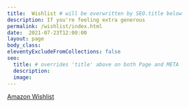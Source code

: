 ```yaml
---
title:  Wishlist # will be overwritten by SEO.title below
description: If you're feeling extra generous
permalink: /wishlist/index.html
date:  2021-07-23T12:00:00
layout: page
body_class:
eleventyExcludeFromCollections: false
seo:
  title: # overrides 'title' above on both Page and META
  description: 
  image:
---
```


[Amazon Wishlist](https://www.amazon.com/hz/wishlist/ls/31EDDE0CILTS3?ref_=wl_share)